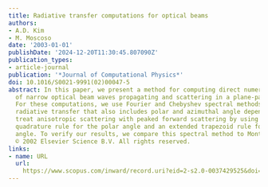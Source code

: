 ```yaml
---
title: Radiative transfer computations for optical beams
authors:
- A.D. Kim
- M. Moscoso
date: '2003-01-01'
publishDate: '2024-12-20T11:30:45.807090Z'
publication_types:
- article-journal
publication: '*Journal of Computational Physics*'
doi: 10.1016/S0021-9991(02)00047-5
abstract: In this paper, we present a method for computing direct numerical simulations
  of narrow optical beam waves propagating and scattering in a plane-parallel medium.
  For these computations, we use Fourier and Chebyshev spectral methods for three-dimensional
  radiative transfer that also includes polar and azimuthal angle dependences. We
  treat anisotropic scattering with peaked forward scattering by using a Clenshaw-Curtis
  quadrature rule for the polar angle and an extended trapezoid rule for the azimuthal
  angle. To verify our results, we compare this spectral method to Monte Carlo simulations.
  © 2002 Elsevier Science B.V. All rights reserved.
links:
- name: URL
  url: 
    https://www.scopus.com/inward/record.uri?eid=2-s2.0-0037429525&doi=10.1016%2fS0021-9991%2802%2900047-5&partnerID=40&md5=a32468f82f2c2c0faff739e49e9ff780
---
```

